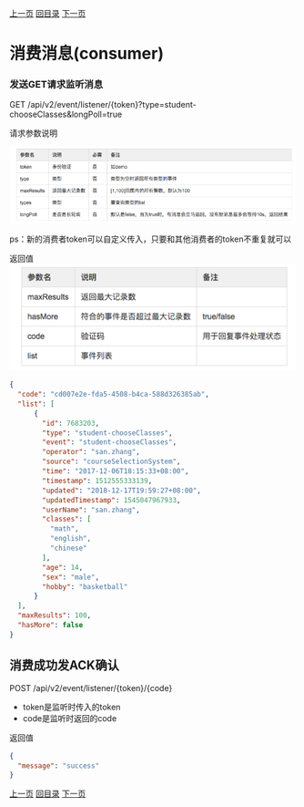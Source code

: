 [上一页](producer.md)
[回目录](../../README.md)
[下一页](query.md)


# 消费消息(consumer)

### 发送GET请求监听消息

GET /api/v2/event/listener/{token}?type=student-chooseClasses&longPoll=true

请求参数说明

![请求参数](../images/param1.png)

ps：新的消费者token可以自定义传入，只要和其他消费者的token不重复就可以

返回值
![返回参数](../images/param2.png)

```json
{
  "code": "cd007e2e-fda5-4508-b4ca-588d326385ab",
  "list": [
      {
        "id": 7683203,
        "type": "student-chooseClasses",
        "event": "student-chooseClasses",
        "operator": "san.zhang",
        "source": "courseSelectionSystem",
        "time": "2017-12-06T18:15:33+08:00",
        "timestamp": 1512555333139,
        "updated": "2018-12-17T19:59:27+08:00",
        "updatedTimestamp": 1545047967933,
        "userName": "san.zhang",
        "classes": [
          "math",
          "english",
          "chinese"
        ],
        "age": 14,
        "sex": "male",
        "hobby": "basketball"
      }
  ],
  "maxResults": 100,
  "hasMore": false
}
```

## 消费成功发ACK确认
POST /api/v2/event/listener/{token}/{code}

* token是监听时传入的token
* code是监听时返回的code

返回值

```json
{
  "message": "success"
}
```

[上一页](producer.md)
[回目录](../../README.md)
[下一页](query.md)

